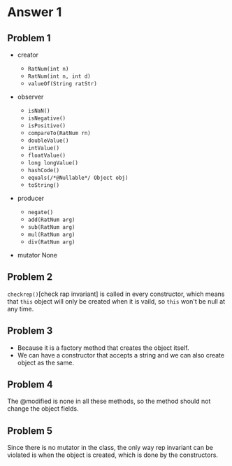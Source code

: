 # Answer 1

## Problem 1

- creator

  - `RatNum(int n)`
  - `RatNum(int n, int d)`
  - `valueOf(String ratStr)`

- observer

  - `isNaN()`
  - `isNegative()`
  - `isPositive()`
  - `compareTo(RatNum rn)`
  - `doubleValue()`
  - `intValue()`
  - `floatValue()`
  - `long longValue()`
  - `hashCode()`
  - `equals(/*@Nullable*/ Object obj)`
  - `toString()`

- producer

  - `negate()`
  - `add(RatNum arg)`
  - `sub(RatNum arg)`
  - `mul(RatNum arg)`
  - `div(RatNum arg)`

- mutator
  None

## Problem 2

`checkrep()`[check rap invariant] is called in every constructor, which means that `this` object will only be created when it is vaild, so `this` won't be null at any time.

## Problem 3

- Because it is a factory method that creates the object itself.
- We can have a constructor that accepts a string and we can also create object as the same.

## Problem 4

The @modified is none in all these methods, so the method should not change the object fields.

## Problem 5

Since there is no mutator in the class, the only way rep invariant can be violated is when the object is created, which is done by the constructors.
